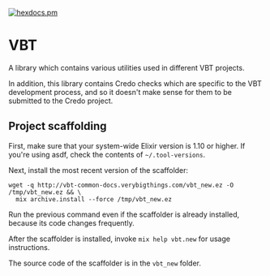 [![hexdocs.pm](https://img.shields.io/badge/docs-latest-green.svg?style=flat-square)](http://vbt-common-docs.verybigthings.com)

# VBT

A library which contains various utilities used in different VBT projects.

In addition, this library contains Credo checks which are specific to the VBT development process, and so it doesn't make sense for them to be submitted to the Credo project.

## Project scaffolding

First, make sure that your system-wide Elixir version is 1.10 or higher. If you're using asdf, check the contents of `~/.tool-versions`.

Next, install the most recent version of the scaffolder:

```
wget -q http://vbt-common-docs.verybigthings.com/vbt_new.ez -O /tmp/vbt_new.ez && \
  mix archive.install --force /tmp/vbt_new.ez
```

Run the previous command even if the scaffolder is already installed, because its code changes frequently.

After the scaffolder is installed, invoke `mix help vbt.new` for usage instructions.

The source code of the scaffolder is in the `vbt_new` folder.
